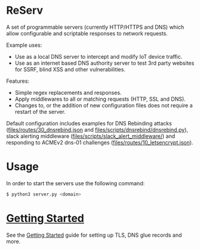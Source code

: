 # ReServ

A set of programmable servers (currently HTTP/HTTPS and DNS) which allow configurable and scriptable responses to network requests.

Example uses:
* Use as a local DNS server to intercept and modify IoT device traffic.
* Use as an internet based DNS authority server to test 3rd party websites for SSRF, blind XSS and other vulnerabilities.

Features:
* Simple regex replacements and responses.
* Apply middlewares to all or matching requests (HTTP, SSL and DNS).
* Changes to, or the addition of new configuration files does not require a restart of the server.

Default configuration includes examples for DNS Rebinding attacks ([files/routes/30_dnsrebind.json](files/routes/30_dnsrebind.json) and [files/scripts/dnsrebind/dnsrebind.py](files/scripts/dnsrebind/dnsrebind.py)), slack alerting middleware ([files/scripts/slack_alert_middleware/](files/scripts/slack_alert_middleware/)) and responding to ACMEv2 dns-01 challenges ([files/routes/10_letsencrypt.json](files/routes/10_letsencrypt.json)).

# Usage
In order to start the servers use the following command:
```bash
$ python3 server.py <domain>
```
# [Getting Started](docs/gettingstarted.md)

See the [Getting Started](docs/gettingstarted.md) guide for setting up TLS, DNS glue records and more.